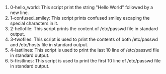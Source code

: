 1. 0-hello_world: This script print the string "Hello World" followed by a new line.
2. 1-confused_smiley: This script prints confused smiley escaping the special characters in it.
3. 2-hellofile: This script prints the content of /etc/passwd file in standard output.
4. 3-twofiles: This script is used to print the contents of both /etc/passwd and /etc/hosts file in standard output.
5. 4-lastlines: This script is used to print the last 10 line of /etc/passwd file in standard output.
6. 5-firstlines: This script is used to print the first 10 line of /etc/passwd file in standard output.
